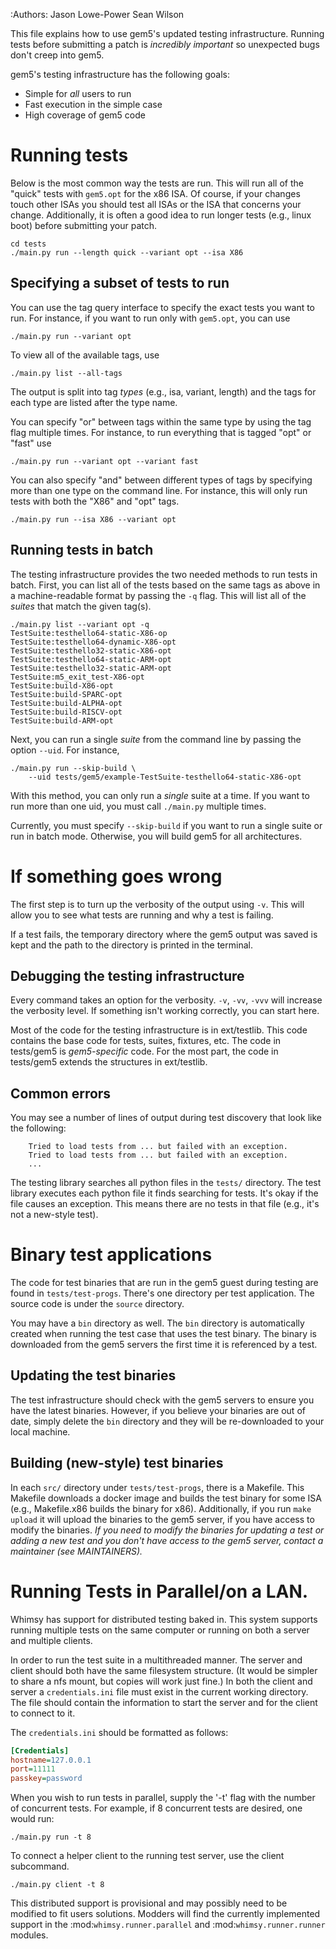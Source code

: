 :Authors: Jason Lowe-Power
          Sean Wilson

This file explains how to use gem5's updated testing infrastructure. Running
tests before submitting a patch is *incredibly important* so unexpected bugs
don't creep into gem5.

gem5's testing infrastructure has the following goals:
 * Simple for *all* users to run
 * Fast execution in the simple case
 * High coverage of gem5 code

# Running tests

Below is the most common way the tests are run. This will run all of the "quick"
tests with `gem5.opt` for the x86 ISA. Of course, if your changes touch other
ISAs you should test all ISAs or the ISA that concerns your change.
Additionally, it is often a good idea to run longer tests (e.g., linux boot)
before submitting your patch.

```shell
cd tests
./main.py run --length quick --variant opt --isa X86
```

## Specifying a subset of tests to run

You can use the tag query interface to specify the exact tests you want to run.
For instance, if you want to run only with `gem5.opt`, you can use

```shell
./main.py run --variant opt
```

To view all of the available tags, use

```shell
./main.py list --all-tags
```

The output is split into tag *types* (e.g., isa, variant, length) and the
tags for each type are listed after the type name.

You can specify "or" between tags within the same type by using the tag flag
multiple times. For instance, to run everything that is tagged "opt" or "fast"
use

```shell
./main.py run --variant opt --variant fast
```

You can also specify "and" between different types of tags by specifying more
than one type on the command line. For instance, this will only run tests with
both the "X86" and "opt" tags.

```shell
./main.py run --isa X86 --variant opt
```

## Running tests in batch

The testing infrastructure provides the two needed methods to run tests in
batch. First, you can list all of the tests based on the same tags as above in
a machine-readable format by passing the `-q` flag. This will list all of the
*suites* that match the given tag(s).

```shell
./main.py list --variant opt -q
TestSuite:testhello64-static-X86-op
TestSuite:testhello64-dynamic-X86-opt
TestSuite:testhello32-static-X86-opt
TestSuite:testhello64-static-ARM-opt
TestSuite:testhello32-static-ARM-opt
TestSuite:m5_exit_test-X86-opt
TestSuite:build-X86-opt
TestSuite:build-SPARC-opt
TestSuite:build-ALPHA-opt
TestSuite:build-RISCV-opt
TestSuite:build-ARM-opt
```


Next, you can run a single *suite* from the command line by passing the option
`--uid`. For instance,

```shell
./main.py run --skip-build \
    --uid tests/gem5/example-TestSuite-testhello64-static-X86-opt
```

With this method, you can only run a *single* suite at a time. If you want to
run more than one uid, you must call `./main.py` multiple times.

Currently, you must specify `--skip-build` if you want to run a single suite or
run in batch mode. Otherwise, you will build gem5 for all architectures.


# If something goes wrong

The first step is to turn up the verbosity of the output using `-v`. This will
allow you to see what tests are running and why a test is failing.

If a test fails, the temporary directory where the gem5 output was saved is kept
and the path to the directory is printed in the terminal.

## Debugging the testing infrastructure

Every command takes an option for the verbosity. `-v`, `-vv`, `-vvv` will
increase the verbosity level. If something isn't working correctly, you can
start here.

Most of the code for the testing infrastructure is in ext/testlib. This code
contains the base code for tests, suites, fixtures, etc. The code in tests/gem5
is *gem5-specific* code. For the most part, the code in tests/gem5 extends the
structures in ext/testlib.

## Common errors

You may see a number of lines of output during test discovery that look like
the following:

```shell
    Tried to load tests from ... but failed with an exception.
    Tried to load tests from ... but failed with an exception.
    ...
```

The testing library searches all python files in the `tests/` directory. The
test library executes each python file it finds searching for tests. It's okay
if the file causes an exception. This means there are no tests in that file
(e.g., it's not a new-style test).


# Binary test applications

The code for test binaries that are run in the gem5 guest during testing are
found in `tests/test-progs`.
There's one directory per test application.
The source code is under the `source` directory.

You may have a `bin` directory as well.
The `bin` directory is automatically created when running the test case that
uses the test binary. The binary is downloaded from the gem5 servers the first
time it is referenced by a test.

## Updating the test binaries

The test infrastructure should check with the gem5 servers to ensure you have
the latest binaries. However, if you believe your binaries are out of date,
simply delete the `bin` directory and they will be re-downloaded to your local
machine.

## Building (new-style) test binaries

In each `src/` directory under `tests/test-progs`, there is a Makefile.
This Makefile downloads a docker image and builds the test binary for some ISA
(e.g., Makefile.x86 builds the binary for x86). Additionally, if you run `make
upload` it will upload the binaries to the gem5 server, if you have access to
modify the binaries. *If you need to modify the binaries for updating a test or
adding a new test and you don't have access to the gem5 server, contact a
maintainer (see MAINTAINERS).*


# Running Tests in Parallel/on a LAN.

Whimsy has support for distributed testing baked in. This system supports
running multiple tests on the same computer or running on both a server
and multiple clients.

In order to run the test suite in a multithreaded manner. The server and client
should both have the same filesystem structure. (It would be simpler to share
a nfs mount, but copies will work just fine.) In both the client and server
a `credentials.ini` file must exist in the current working directory. The file
should contain the information to start the server and for the client to
connect to it.

The `credentials.ini` should be formatted as follows:

```ini
[Credentials]
hostname=127.0.0.1
port=11111
passkey=password
```

When you wish to run tests in parallel, supply the '-t' flag with the number of
concurrent tests. For example, if 8 concurrent tests are desired, one would run:

```shell
./main.py run -t 8
```

To connect a helper client to the running test server, use the client
subcommand.

```shell
./main.py client -t 8
```

This distributed support is provisional and may possibly need to be modified to
fit users solutions. Modders will find the currently implemented support in the
:mod:`whimsy.runner.parallel` and :mod:`whimsy.runner.runner` modules.
